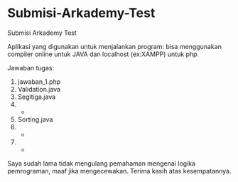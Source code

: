 # Submisi-Arkademy-Test
Submisi Arkademy Test

Aplikasi yang digunakan untuk menjalankan program:
bisa menggunakan compiler online untuk JAVA dan localhost (ex:XAMPP) untuk php.

Jawaban tugas:
1. jawaban_1.php
2. Validation.java
3. Segitiga.java
4. -
5. Sorting.java
6. -
7. -

Saya sudah lama tidak mengulang pemahaman mengenai logika pemrograman, maaf jika mengecewakan. Terima kasih atas kesempatannya.
